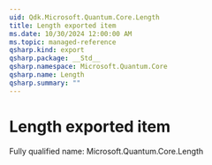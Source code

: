 ```yaml
---
uid: Qdk.Microsoft.Quantum.Core.Length
title: Length exported item
ms.date: 10/30/2024 12:00:00 AM
ms.topic: managed-reference
qsharp.kind: export
qsharp.package: __Std__
qsharp.namespace: Microsoft.Quantum.Core
qsharp.name: Length
qsharp.summary: ""
---
```


# Length exported item

Fully qualified name: Microsoft.Quantum.Core.Length

```qsharp

```
